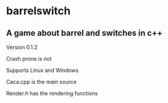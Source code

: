 barrelswitch
============
A game about barrel and switches in c++
------------
Version 0.1.2

Crash prone is not

Supports Linux and Windows

Caca.cpp is the main source

Render.h has the rendering functions
